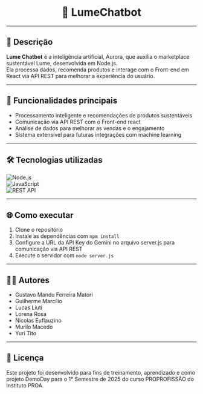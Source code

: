 <div align="center">
  <h1>📁 LumeChatbot</h1>
</div>

---

## 📖 Descrição

**Lume Chatbot** é a inteligência artificial, Aurora, que auxilia o marketplace sustentável Lume, desenvolvida em Node.js.  
Ela processa dados, recomenda produtos e interage com o Front-end em React via API REST para melhorar a experiência do usuário.

---

## 🚀 Funcionalidades principais

- Processamento inteligente e recomendações de produtos sustentáveis  
- Comunicação via API REST com o Front-end react  
- Análise de dados para melhorar as vendas e o engajamento  
- Sistema extensível para futuras integrações com machine learning

---

## 🛠️ Tecnologias utilizadas

![Node.js](https://img.shields.io/badge/Node.js-339933?style=for-the-badge&logo=node.js&logoColor=white)  
![JavaScript](https://img.shields.io/badge/JavaScript-F7DF1E?style=for-the-badge&logo=javascript&logoColor=black)  
![REST API](https://img.shields.io/badge/REST_API-008080?style=for-the-badge)

---

## 🌐 Como executar

1. Clone o repositório  
2. Instale as dependências com `npm install`  
3. Configure a URL da API Key do Gemini no arquivo server.js para comunicação via API REST
4. Execute o servidor com `node server.js`

---

## 👨‍💻 Autores

- Gustavo Mandu Ferreira Matori
- Guilherme Marcílio
- Lucas Liuti
- Lorena Rosa
- Nicolas Euflauzino
- Murilo Macedo
- Yuri Tito

---

## 📄 Licença
Este projeto foi desenvolvido para fins de treinamento, aprendizado e como projeto DemoDay para o 1° Semestre de 2025 do curso PROPROFISSÃO do Instituto PROA.
